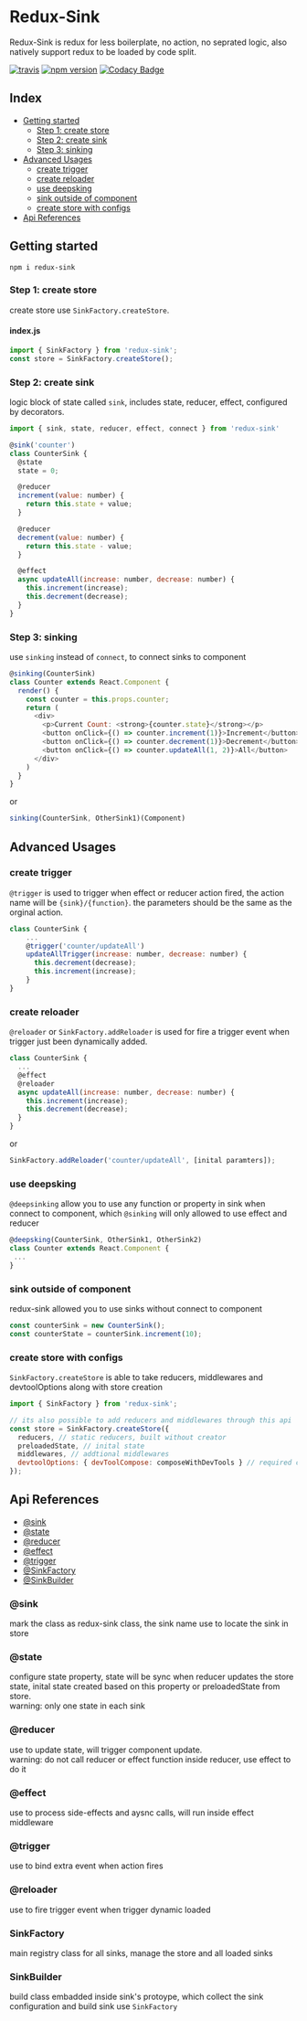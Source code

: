 # Redux-Sink
Redux-Sink is redux for less boilerplate, no action, no seprated logic, also natively support redux to be loaded by code split.    
    
[![travis](https://travis-ci.org/JiarongGu/redux-sink.svg?branch=master)](https://travis-ci.org/JiarongGu/redux-sink)
[![npm version](https://badge.fury.io/js/redux-sink.svg)](https://www.npmjs.com/package/redux-sink)
[![Codacy Badge](https://api.codacy.com/project/badge/Grade/ee58187b2e794033aeb4296f128fd3ee)](https://app.codacy.com/app/JiarongGu/redux-sink?utm_source=github.com&utm_medium=referral&utm_content=JiarongGu/redux-sink&utm_campaign=Badge_Grade_Dashboard)

## Index
- [Getting started](#getting-started)
  * [Step 1: create store](#step-1-create-store)
  * [Step 2: create sink](#step-2-create-sink)
  * [Step 3: sinking](#step-3-sinking)
- [Advanced Usages](#advanced-usages)
  * [create trigger](#create-trigger)
  * [create reloader](#create-reloader)
  * [use deepsking](#use-deepsking)
  * [sink outside of component](#sink-outside-of-component)
  * [create store with configs](#create-store-with-configs)
- [Api References](#api-references)

## Getting started
```npm i redux-sink```   

### Step 1: create store
create store use `SinkFactory.createStore`.   

#### index.js
```javascript
import { SinkFactory } from 'redux-sink';
const store = SinkFactory.createStore();
```

### Step 2: create sink
logic block of state called `sink`, includes state, reducer, effect, configured by decorators.

```javascript
import { sink, state, reducer, effect, connect } from 'redux-sink'

@sink('counter')
class CounterSink {
  @state
  state = 0;

  @reducer
  increment(value: number) {
    return this.state + value;
  }

  @reducer
  decrement(value: number) {
    return this.state - value;
  }

  @effect
  async updateAll(increase: number, decrease: number) {
    this.increment(increase);
    this.decrement(decrease);
  }
}
```

### Step 3: sinking
use `sinking` instead of `connect`, to connect sinks to component

```javascript
@sinking(CounterSink)
class Counter extends React.Component {
  render() {
    const counter = this.props.counter;
    return (
      <div>
        <p>Current Count: <strong>{counter.state}</strong></p>
        <button onClick={() => counter.increment(1)}>Increment</button>
        <button onClick={() => counter.decrement(1)}>Decrement</button>
        <button onClick={() => counter.updateAll(1, 2)}>All</button>
      </div>
    )
  }
}
```
or   
```javascript
sinking(CounterSink, OtherSink1)(Component)
```

## Advanced Usages
### create trigger
`@trigger` is used to trigger when effect or reducer action fired, the action name will be `{sink}/{function}`. the parameters should be the same as the orginal action.
```javascript
class CounterSink {
    ...
    @trigger('counter/updateAll')
    updateAllTrigger(increase: number, decrease: number) {
      this.decrement(decrease);
      this.increment(increase);
    }
}
```

### create reloader
`@reloader` or `SinkFactory.addReloader` is used for fire a trigger event when trigger just been dynamically added. 
```javascript
class CounterSink {
  ...
  @effect
  @reloader
  async updateAll(increase: number, decrease: number) {
    this.increment(increase);
    this.decrement(decrease);
  }
}
```
or   
```javascript
SinkFactory.addReloader('counter/updateAll', [inital paramters]);
```

### use deepsking
`@deepsinking` allow you to use any function or property in sink when connect to component, which `@sinking` will only allowed to use effect and reducer
```javascript
@deepsking(CounterSink, OtherSink1, OtherSink2)
class Counter extends React.Component {
 ...
}
```

### sink outside of component
redux-sink allowed you to use sinks without connect to component
```javascript
const counterSink = new CounterSink();
const counterState = counterSink.increment(10);
```

### create store with configs
`SinkFactory.createStore` is able to take reducers, middlewares and devtoolOptions along with store creation
```javascript
import { SinkFactory } from 'redux-sink';

// its also possible to add reducers and middlewares through this api
const store = SinkFactory.createStore({ 
  reducers, // static reducers, built without creator
  preloadedState, // inital state
  middlewares, // addtional middlewares
  devtoolOptions: { devToolCompose: composeWithDevTools } // required compose function from redux-dev-tool
});
```

## Api References
- [@sink](#sink)
- [@state](#state)
- [@reducer](#reducer)
- [@effect](#effect)
- [@trigger](#trigger)
- [@SinkFactory](#sinkFactory)
- [@SinkBuilder](#sinkBuilder)

### @sink
mark the class as redux-sink class, the sink name use to locate the sink in store

### @state
configure state property, state will be sync when reducer updates the store state, inital state created based on this property or preloadedState from store.   
warning: only one state in each sink

### @reducer
use to update state, will trigger component update.   
warning: do not call reducer or effect function inside reducer, use effect to do it

### @effect
use to process side-effects and aysnc calls, will run inside effect middleware

### @trigger
use to bind extra event when action fires

### @reloader
use to fire trigger event when trigger dynamic loaded

### SinkFactory
main registry class for all sinks, manage the store and all loaded sinks

### SinkBuilder
build class embadded inside sink's protoype, which collect the sink configuration and build sink use `SinkFactory`
